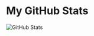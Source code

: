 # My GitHub Stats

![GitHub Stats](https://github-readme-stats.vercel.app/api?username=vitorscallen&theme=highcontrast)

